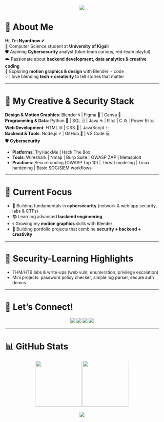 <!-- Custom Banner -->
<p align="center">
  <img src="https://capsule-render.vercel.app/api?type=waving&color=FFB6C1&height=150&section=header&text=✨%20Hey%20I'm%20Nyanthow%20✨&fontSize=30&fontColor=ffffff&animation=twinkling" />
</p>

# 🌸 About Me  
Hi, I’m **Nyanthow** 💕  
🎀 Computer Science student at **University of Kigali**  
🛡️ Aspiring **Cybersecurity** analyst (blue-team curious, red-team playful)  
☁️ Passionate about **backend development, data analytics & creative coding**  
🌱 Exploring **motion graphics & design** with Blender + code  
💡 I love blending **tech + creativity** to tell stories that matter  

---

# 🎨 My Creative & Security Stack  
 **Design & Motion Graphics**: Blender 🌀 | Figma 🎨 | Canva 🌸  
 **Programming & Data**: Python 🐍 | SQL 🗄️ | Java ☕ | R 📊 | C ⚙️ |  Power Bi 📊
 **Web Development**: HTML 🌐 | CSS 🎀 | JavaScript ✨  
 **Backend & Tools**: Node.js ⚡ | GitHub 🖤 | VS Code 💻  
🛡️ **Cybersecurity**  
- **Platforms**: TryHackMe | Hack The Box  
- **Tools**: Wireshark | Nmap | Burp Suite | OWASP ZAP | Metasploit  
- **Practices**: Secure coding (OWASP Top 10) | Threat modeling | Linux hardening | Basic SOC/SIEM workflows

---

# 💫 Current Focus  
- 🔐 Building fundamentals in **cybersecurity** (network & web app security, labs & CTFs)  
- 📚 Learning advanced **backend engineering**  
- 🌀 Growing my **motion graphics** skills with Blender  
- 🚀 Building portfolio projects that combine **security + backend + creativity**  

---

# 🧪 Security-Learning Highlights  
- THM/HTB labs & write-ups (web vuln, enumeration, privilege escalation)  
- Mini projects: password policy checker, simple log parser, secure auth demos  

---

# 🌷 Let’s Connect!  
<p align="center">
  <a href="https://github.com/nyanthow"><img src="https://img.shields.io/badge/GitHub-181717?style=for-the-badge&logo=github&logoColor=white" /></a>
  <a href="mailto:Nyanthowjohn@gmail.com"><img src="https://img.shields.io/badge/Email-FFB6C1?style=for-the-badge&logo=gmail&logoColor=white" /></a>
  <a href="https://tryhackme.com/"><img src="https://img.shields.io/badge/TryHackMe-FF4B4B?style=for-the-badge&logo=tryhackme&logoColor=white" /></a>
  <a href="https://www.hackthebox.com/"><img src="https://img.shields.io/badge/Hack%20The%20Box-111927?style=for-the-badge&logo=hackthebox&logoColor=9FEF00" /></a>
</p>

---

# 📊 GitHub Stats  
<p align="center">
  <img src="https://github-readme-stats.vercel.app/api?username=nyanthow&show_icons=true&theme=rose_pine&title_color=FF69B4&icon_color=FFB6C1&text_color=ffffff&bg_color=2E2E2E" height="150" />
  <img src="https://github-readme-streak-stats.herokuapp.com/?user=nyanthow&theme=rose_pine&ring=FF69B4&fire=FFB6C1&currStreakLabel=ffffff" height="150" />
</p>

<!-- Footer Banner -->
<p align="center">
  <img src="https://capsule-render.vercel.app/api?type=waving&color=FFB6C1&height=120&section=footer"/>
</p>
